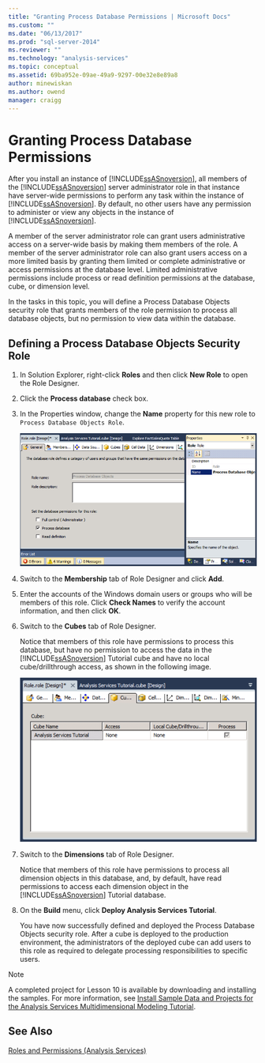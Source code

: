 ```yaml
---
title: "Granting Process Database Permissions | Microsoft Docs"
ms.custom: ""
ms.date: "06/13/2017"
ms.prod: "sql-server-2014"
ms.reviewer: ""
ms.technology: "analysis-services"
ms.topic: conceptual
ms.assetid: 69ba952e-09ae-49a9-9297-00e32e8e89a8
author: minewiskan
ms.author: owend
manager: craigg
---
```

# Granting Process Database Permissions
  After you install an instance of [!INCLUDE[ssASnoversion](../includes/ssasnoversion-md.md)], all members of the [!INCLUDE[ssASnoversion](../includes/ssasnoversion-md.md)] server administrator role in that instance have server-wide permissions to perform any task within the instance of [!INCLUDE[ssASnoversion](../includes/ssasnoversion-md.md)]. By default, no other users have any permission to administer or view any objects in the instance of [!INCLUDE[ssASnoversion](../includes/ssasnoversion-md.md)].

 A member of the server administrator role can grant users administrative access on a server-wide basis by making them members of the role. A member of the server administrator role can also grant users access on a more limited basis by granting them limited or complete administrative or access permissions at the database level. Limited administrative permissions include process or read definition permissions at the database, cube, or dimension level.

 In the tasks in this topic, you will define a Process Database Objects security role that grants members of the role permission to process all database objects, but no permission to view data within the database.

## Defining a Process Database Objects Security Role

1.  In Solution Explorer, right-click **Roles** and then click **New Role** to open the Role Designer.

2.  Click the **Process database** check box.

3.  In the Properties window, change the **Name** property for this new role to `Process Database Objects Role`.

     ![Role Designer](../../2014/tutorials/media/l10-security-1.png "Role Designer")

4.  Switch to the **Membership** tab of Role Designer and click **Add**.

5.  Enter the accounts of the Windows domain users or groups who will be members of this role. Click **Check Names** to verify the account information, and then click **OK**.

6.  Switch to the **Cubes** tab of Role Designer.

     Notice that members of this role have permissions to process this database, but have no permission to access the data in the [!INCLUDE[ssASnoversion](../includes/ssasnoversion-md.md)] Tutorial cube and have no local cube/drillthrough access, as shown in the following image.

     ![Cubes tab of Role Designer](../../2014/tutorials/media/l10-security-2.png "Cubes tab of Role Designer")

7.  Switch to the **Dimensions** tab of Role Designer.

     Notice that members of this role have permissions to process all dimension objects in this database, and, by default, have read permissions to access each dimension object in the [!INCLUDE[ssASnoversion](../includes/ssasnoversion-md.md)] Tutorial database.

8.  On the **Build** menu, click **Deploy Analysis Services Tutorial**.

     You have now successfully defined and deployed the Process Database Objects security role. After a cube is deployed to the production environment, the administrators of the deployed cube can add users to this role as required to delegate processing responsibilities to specific users.

> [!NOTE]
>  A completed project for Lesson 10 is available by downloading and installing the samples. For more information, see [Install Sample Data and Projects for the Analysis Services Multidimensional Modeling Tutorial](install-sample-data-and-projects.md).

## See Also
 [Roles and Permissions &#40;Analysis Services&#41;](multidimensional-models/roles-and-permissions-analysis-services.md)


